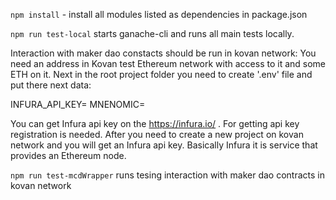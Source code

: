 `npm install` - install all modules listed as dependencies in package.json

`npm run test-local` starts ganache-cli and runs all main tests locally. 

Interaction with maker dao constacts should be run in kovan network:
You need an address in Kovan test Ethereum network with access to it and some ETH on it.
Next in the root project folder you need to create '.env' file and put there next data: 

INFURA_API_KEY=<Your infura api key here>
MNENOMIC=<Your mnenomic phrase of the wallet in kovan network here>

You can get Infura api key on the https://infura.io/ . For getting api key registration is needed. After you need to create a new project on kovan network and you will get an Infura api key. Basically Infura it is service that provides an Ethereum node.

`npm run test-mcdWrapper` runs tesing interaction with maker dao contracts in kovan network